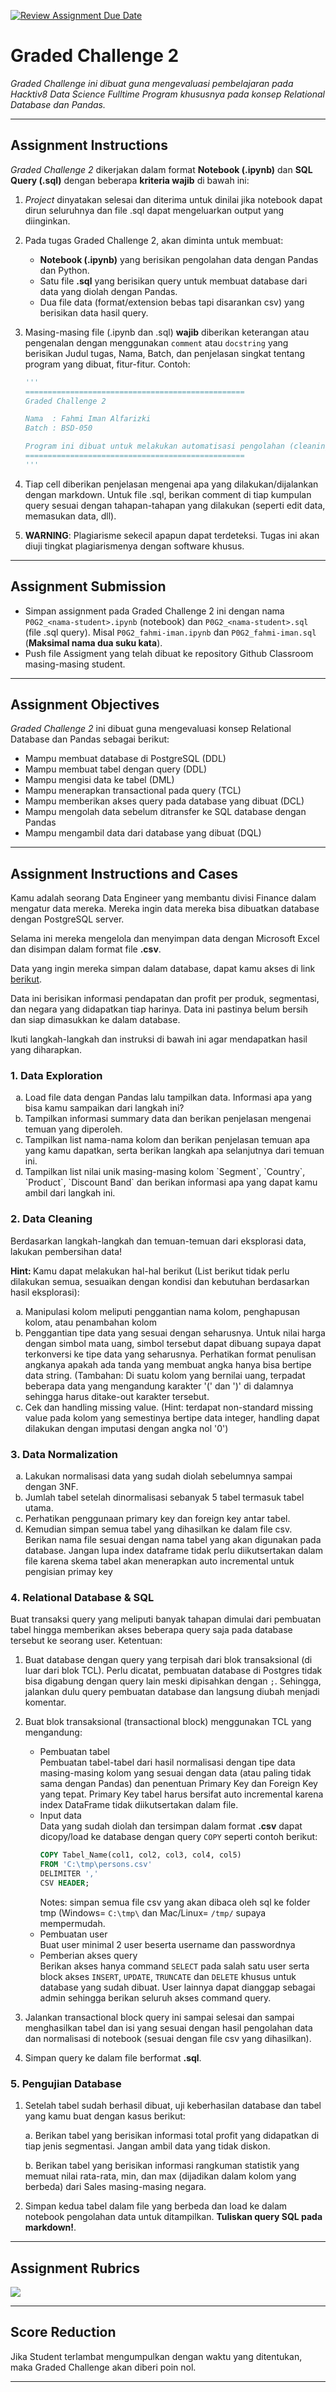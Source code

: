 [![Review Assignment Due Date](https://classroom.github.com/assets/deadline-readme-button-24ddc0f5d75046c5622901739e7c5dd533143b0c8e959d652212380cedb1ea36.svg)](https://classroom.github.com/a/KvDCYWee)
# Graded Challenge 2

_Graded Challenge ini dibuat guna mengevaluasi pembelajaran pada Hacktiv8 Data Science Fulltime Program khususnya pada konsep Relational Database dan Pandas._

---

## Assignment Instructions

*Graded Challenge 2* dikerjakan dalam format **Notebook (.ipynb)** dan **SQL Query (.sql)** dengan beberapa **kriteria wajib** di bawah ini:

1. *Project* dinyatakan selesai dan diterima untuk dinilai jika notebook dapat dirun seluruhnya dan file .sql dapat mengeluarkan output yang diinginkan.

2. Pada tugas Graded Challenge 2, akan diminta untuk membuat:
   -  **Notebook (.ipynb)** yang berisikan pengolahan data dengan Pandas dan Python.
   - Satu file **.sql** yang berisikan query untuk membuat database dari data yang diolah dengan Pandas.
   - Dua file data (format/extension bebas tapi disarankan csv) yang berisikan data hasil query.

3. Masing-masing file (.ipynb dan .sql) **wajib** diberikan keterangan atau pengenalan dengan menggunakan `comment` atau `docstring` yang berisikan Judul tugas, Nama, Batch, dan penjelasan singkat tentang program yang dibuat, fitur-fitur. Contoh:
    ```py
    '''
    =================================================
    Graded Challenge 2

    Nama  : Fahmi Iman Alfarizki
    Batch : BSD-050

    Program ini dibuat untuk melakukan automatisasi pengolahan (cleaning) data text yang berguna untuk pemodelan model analisa sentimen.
    =================================================
    '''
    ```
5. Tiap cell diberikan penjelasan mengenai apa yang dilakukan/dijalankan dengan markdown. Untuk file .sql, berikan comment di tiap kumpulan query sesuai dengan tahapan-tahapan yang dilakukan (seperti edit data, memasukan data, dll).

6. **WARNING**: Plagiarisme sekecil apapun dapat terdeteksi. Tugas ini akan diuji tingkat plagiarismenya dengan software khusus.

---

## Assignment Submission

- Simpan assignment pada Graded Challenge 2 ini dengan nama `P0G2_<nama-student>.ipynb` (notebook) dan `P0G2_<nama-student>.sql` (file .sql query). Misal `P0G2_fahmi-iman.ipynb` dan `P0G2_fahmi-iman.sql` (**Maksimal nama dua suku kata**).
- Push file Assigment yang telah dibuat ke repository Github Classroom masing-masing student.

---

## Assignment Objectives

*Graded Challenge 2* ini dibuat guna mengevaluasi konsep Relational Database dan Pandas sebagai berikut:

- Mampu membuat database di PostgreSQL (DDL)
- Mampu membuat tabel dengan query (DDL)
- Mampu mengisi data ke tabel (DML)
- Mampu menerapkan transactional pada query (TCL)
- Mampu memberikan akses query pada database yang dibuat (DCL)
- Mampu mengolah data sebelum ditransfer ke SQL database dengan Pandas
- Mampu mengambil data dari database yang dibuat (DQL)

---

## Assignment Instructions and Cases

Kamu adalah seorang Data Engineer yang membantu divisi Finance dalam mengatur data mereka. Mereka ingin data mereka bisa dibuatkan database dengan PostgreSQL server.

Selama ini mereka mengelola dan menyimpan data dengan Microsoft Excel dan disimpan dalam format file **.csv**.

Data yang ingin mereka simpan dalam database, dapat kamu akses di link [berikut](https://github.com/FTDS-learning-materials/phase-0/raw/main/src/Financials.csv).

Data ini berisikan informasi pendapatan dan profit per produk, segmentasi, dan negara yang didapatkan tiap harinya. Data ini pastinya belum bersih dan siap dimasukkan ke dalam database.

Ikuti langkah-langkah dan instruksi di bawah ini agar mendapatkan hasil yang diharapkan.

### 1. Data Exploration
<ol type = "a">
  <li>Load file data dengan Pandas lalu tampilkan data. Informasi apa yang bisa kamu sampaikan dari langkah ini?</li>
  <li>Tampilkan informasi summary data dan berikan penjelasan mengenai temuan yang diperoleh.</li>
  <li>Tampilkan list nama-nama kolom dan berikan penjelasan temuan apa yang kamu dapatkan, serta berikan langkah apa selanjutnya dari temuan ini.</li>
  <li>Tampilkan list nilai unik masing-masing kolom `Segment`,	`Country`,	`Product`,	`Discount Band` dan berikan informasi apa yang dapat kamu ambil dari langkah ini.</li>
</ol>

### 2. Data Cleaning

Berdasarkan langkah-langkah dan temuan-temuan dari eksplorasi data, lakukan pembersihan data!

<b>Hint: </b>Kamu dapat melakukan hal-hal berikut (List berikut tidak perlu dilakukan semua, sesuaikan dengan kondisi dan kebutuhan berdasarkan hasil eksplorasi):

<ol type = "a">
  <li>Manipulasi kolom meliputi penggantian nama kolom, penghapusan kolom, atau penambahan kolom</li>
  <li>Penggantian tipe data yang sesuai dengan seharusnya. Untuk nilai harga dengan simbol mata uang, simbol tersebut dapat dibuang supaya dapat terkonversi ke tipe data yang seharusnya. Perhatikan format penulisan angkanya apakah ada tanda yang membuat angka hanya bisa bertipe data string. (Tambahan: Di suatu kolom yang bernilai uang, terpadat beberapa data yang mengandung karakter '(' dan ')' di dalamnya sehingga harus ditake-out karakter tersebut. </li>
  <li>Cek dan handling missing value. (Hint: terdapat non-standard missing value pada kolom yang semestinya bertipe data integer, handling dapat dilakukan dengan imputasi dengan angka nol '0')</li>
</ol>

### 3. Data Normalization

<ol type = "a">
  <li>Lakukan normalisasi data yang sudah diolah sebelumnya sampai dengan 3NF.</li>
  <li>Jumlah tabel setelah dinormalisasi sebanyak 5 tabel termasuk tabel utama.</li>
  <li>Perhatikan penggunaan primary key dan foreign key antar tabel.</li>
  <li>Kemudian simpan semua tabel yang dihasilkan ke dalam file csv. Berikan nama file sesuai dengan nama tabel yang akan digunakan pada database. Jangan lupa index dataframe tidak perlu diikutsertakan dalam file karena skema tabel akan menerapkan auto incremental untuk pengisian primay key</li>
</ol>

### 4. Relational Database & SQL
Buat transaksi query yang meliputi banyak tahapan dimulai dari pembuatan tabel hingga memberikan akses beberapa query saja pada database tersebut ke seorang user. Ketentuan:
1. Buat database dengan query yang terpisah dari blok transaksional (di luar dari blok TCL). Perlu dicatat, pembuatan database di Postgres tidak bisa digabung dengan query lain meski dipisahkan dengan `;`. Sehingga, jalankan dulu query pembuatan database dan langsung diubah menjadi komentar.
2. Buat blok transaksional (transactional block) menggunakan TCL yang mengandung:
    * Pembuatan tabel\
      Pembuatan tabel-tabel dari hasil normalisasi dengan tipe data masing-masing kolom yang sesuai dengan data (atau paling tidak sama dengan Pandas) dan penentuan Primary Key dan Foreign Key yang tepat. Primary Key tabel harus bersifat auto incremental karena index DataFrame tidak diikutsertakan dalam file.
    * Input data\
      Data yang sudah diolah dan tersimpan dalam format **.csv** dapat dicopy/load ke database dengan query `COPY` seperti contoh berikut:
      ```sql
      COPY Tabel_Name(col1, col2, col3, col4, col5)
      FROM 'C:\tmp\persons.csv'
      DELIMITER ','
      CSV HEADER;
      ```
      Notes: simpan semua file csv yang akan dibaca oleh sql ke folder tmp (Windows= `C:\tmp\` dan Mac/Linux= `/tmp/` supaya mempermudah.
    * Pembuatan user\
      Buat user minimal 2 user beserta username dan passwordnya
    * Pemberian akses query\
      Berikan akses hanya command `SELECT` pada salah satu user serta block akses `INSERT`, `UPDATE`, `TRUNCATE` dan `DELETE`  khusus untuk database yang sudah dibuat. User lainnya dapat dianggap sebagai admin sehingga berikan seluruh akses command query.
3. Jalankan transactional block query ini sampai selesai dan sampai menghasilkan tabel dan isi yang sesuai dengan hasil pengolahan data dan normalisasi di notebook (sesuai dengan file csv yang dihasilkan).

4. Simpan query ke dalam file berformat **.sql**.

### 5. Pengujian Database
1. Setelah tabel sudah berhasil dibuat, uji keberhasilan database dan tabel yang kamu buat dengan kasus berikut:

    a. Berikan tabel yang berisikan informasi total profit yang didapatkan di tiap jenis segmentasi. Jangan ambil data yang tidak diskon.
  
    b. Berikan tabel yang berisikan informasi rangkuman statistik yang memuat nilai rata-rata, min, dan max (dijadikan dalam kolom yang berbeda) dari Sales masing-masing negara.
  
2. Simpan kedua tabel dalam file yang berbeda dan load ke dalam notebook pengolahan data untuk ditampilkan. **Tuliskan query SQL pada markdown!**.
---

## Assignment Rubrics

<img src="https://github.com/FTDS-learning-materials/phase-0/blob/main/img/P0G2_Rubric.png?raw=true"></img>

---
## Score Reduction

Jika Student terlambat mengumpulkan dengan waktu yang ditentukan, maka Graded Challenge akan diberi poin nol.

---
